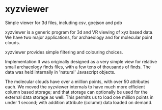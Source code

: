 # xyzviewer
Simple viewer for 3d files, including csv, goejson and pdb

xyzviewer is a generic program for 3d and VR viewing of xyz based data.
We have two major applications, for archaeology and for molecular point clouds.

xyzviewer provides simple filtering and colouring choices.

Implementation
It was originally designed as a very simple view for relative small archaeology finds files,
with a few tens of thousands of finds.
The data was held internally in 'natural' Javascript objects.

The molecular clouds have over a million points, with over 50 attributes each.
We moved the xyzviewer internals to have much more efficient column based storage;
and that storage can optionally be used for the external data storage as well.
This permits us to load one million points in under 1 second;
with addition attribute (column) data loaded on demand.


